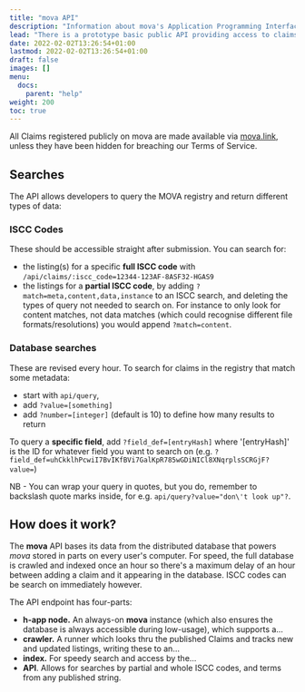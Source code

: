 ```yaml
---
title: "mova API"
description: "Information about mova's Application Programming Interface, or API"
lead: "There is a prototype basic public API providing access to claims registered on the <strong>mova</strong> app."
date: 2022-02-02T13:26:54+01:00
lastmod: 2022-02-02T13:26:54+01:00
draft: false
images: []
menu:
  docs:
    parent: "help"
weight: 200
toc: true
---
```


All Claims registered publicly on mova are made available via [mova.link](https://mova.link), unless they have been hidden for breaching our Terms of Service.

## Searches

The API allows developers to query the MOVA registry and return different types of data:

### ISCC Codes

These should be accessible straight after submission. You can search for:
 - the listing(s) for a specific **full ISCC code** with `/api/claims/:iscc_code=12344-123AF-8ASF32-HGAS9`
 - the listings for a **partial ISCC code**, by adding `?match=meta,content,data,instance` to an ISCC search, and deleting the types of query not needed to search on. For instance to only look for content matches, not data matches (which could recognise different file formats/resolutions) you would append `?match=content`.

### Database searches

These are revised every hour. To search for claims in the registry that match some metadata:
 - start with `api/query`,
 - add `?value=[something]`
 - add `?number=[integer]` (default is 10) to define how many results to return
 
 To query a **specific field**, add `?field_def=[entryHash]` where '[entryHash]' is the ID for whatever field you want to search on (e.g. `?field_def=uhCkklhPcwiI7BvIKfBVi7GalKpR785wGDiNICl8XNqrplsSCRGjF?value=`)
 
 NB - You can wrap your query in quotes, but you do, remember to backslash quote marks inside, for e.g. `api/query?value="don\'t look up"?`.

 ## How does it work?
 
The **mova** API bases its data from the distributed database that powers *mova* stored in parts on every user's computer. For speed, the full database is crawled and indexed once an hour so there's a maximum delay of an hour between adding a claim and it appearing in the database. ISCC codes can be search on immediately however.

The API endpoint has four-parts:
 - **h-app node.** An always-on **mova** instance (which also ensures the database is always accessible during low-usage), which supports a…
 - **crawler.** A runner which looks thru the published Claims and tracks new and updated listings, writing these to an…
 - **index.** For speedy search and access by the…
 - **API**. Allows for searches by partial and whole ISCC codes, and terms from any published string.
